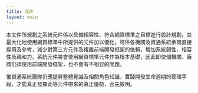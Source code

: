```yaml
---
title: 元件
layout: main
---
```


本文件所規劃之系統元件係以具備相容性、符合網頁標準之目標進行設計規劃，並最大化地使用網頁標準中所提供的元件加以優化，可供各機關及資通系統承商直接採用及參考，減少對第三方元件及複雜前端開發框架的依賴，增加系統韌性、相容性及親和力。系統元件將會使用網頁標準元件作為根本基礎，因此即使個機關、廠商仍須使用前端開發框架，也不會有不相容的問題。

惟資通系統團隊仍應提昇整體覺識及相關角色知識，實踐開發生命週期的管理手段，才能真正發揮此等元件帶來的真正優勢，合先敘明。
